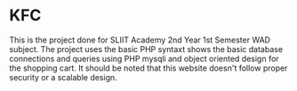 # KFC

This is the project done for SLIIT Academy 2nd Year 1st Semester WAD subject. The project uses the basic PHP syntaxt shows the basic database connections and queries using PHP mysqli and object oriented design for the shopping cart. It should be noted that this website doesn't follow proper security or a scalable design. 
